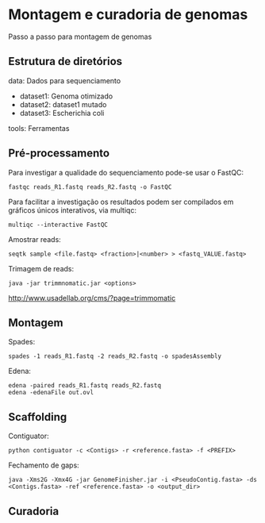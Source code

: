 # Montagem e curadoria de genomas
Passo a passo para montagem de genomas

## Estrutura de diretórios
data: Dados para sequenciamento
  * dataset1: Genoma otimizado
  * dataset2: dataset1 mutado
  * dataset3: Escherichia coli
  
tools: Ferramentas
  
## Pré-processamento

Para investigar a qualidade do sequenciamento pode-se usar o FastQC:
```
fastqc reads_R1.fastq reads_R2.fastq -o FastQC
```
Para facilitar a investigação os resultados podem ser compilados em gráficos únicos interativos, via multiqc:
```
multiqc --interactive FastQC
```

Amostrar reads:
```
seqtk sample <file.fastq> <fraction>|<number> > <fastq_VALUE.fastq>
```

Trimagem de reads:
```
java -jar trimmnomatic.jar <options>
```
http://www.usadellab.org/cms/?page=trimmomatic

## Montagem

Spades:
```
spades -1 reads_R1.fastq -2 reads_R2.fastq -o spadesAssembly
```
Edena:
```
edena -paired reads_R1.fastq reads_R2.fastq
edena -edenaFile out.ovl
```

## Scaffolding

Contiguator:
```
python contiguator -c <Contigs> -r <reference.fasta> -f <PREFIX>
```

Fechamento de gaps:
```
java -Xms2G -Xmx4G -jar GenomeFinisher.jar -i <PseudoContig.fasta> -ds <Contigs.fasta> -ref <reference.fasta> -o <output_dir>
``` 
## Curadoria
